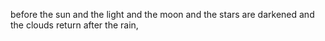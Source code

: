 before the sun and the light and the moon and the stars are darkened and the clouds return after the rain,
